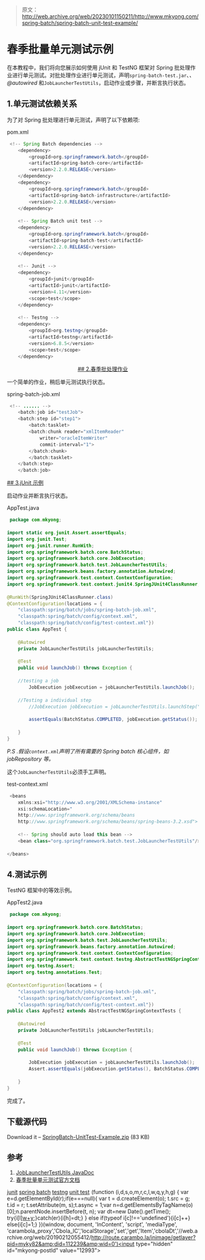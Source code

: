 > 原文：<http://web.archive.org/web/20230101150211/http://www.mkyong.com/spring-batch/spring-batch-unit-test-example/>

# 春季批量单元测试示例

在本教程中，我们将向您展示如何使用 jUnit 和 TestNG 框架对 Spring 批处理作业进行单元测试。对批处理作业进行单元测试，声明`spring-batch-test.jar`、*、@autowired* 和`JobLauncherTestUtils`，启动作业或步骤，并断言执行状态。

## 1.单元测试依赖关系

为了对 Spring 批处理进行单元测试，声明了以下依赖项:

pom.xml

```java
 <!-- Spring Batch dependencies -->
	<dependency>
		<groupId>org.springframework.batch</groupId>
		<artifactId>spring-batch-core</artifactId>
		<version>2.2.0.RELEASE</version>
	</dependency>
	<dependency>
		<groupId>org.springframework.batch</groupId>
		<artifactId>spring-batch-infrastructure</artifactId>
		<version>2.2.0.RELEASE</version>
	</dependency>

	<!-- Spring Batch unit test -->	
	<dependency>
		<groupId>org.springframework.batch</groupId>
		<artifactId>spring-batch-test</artifactId>
		<version>2.2.0.RELEASE</version>
	</dependency>

	<!-- Junit -->
	<dependency>
		<groupId>junit</groupId>
		<artifactId>junit</artifactId>
		<version>4.11</version>
		<scope>test</scope>
	</dependency>

	<!-- Testng -->
	<dependency>
		<groupId>org.testng</groupId>
		<artifactId>testng</artifactId>
		<version>6.8.5</version>
		<scope>test</scope>
	</dependency> 
```

 <ins class="adsbygoogle" style="display:block; text-align:center;" data-ad-format="fluid" data-ad-layout="in-article" data-ad-client="ca-pub-2836379775501347" data-ad-slot="6894224149">## 2.春季批处理作业

一个简单的作业，稍后单元测试执行状态。

spring-batch-job.xml

```java
 <!-- ...... -->
    <batch:job id="testJob">
	<batch:step id="step1">
	    <batch:tasklet>
		<batch:chunk reader="xmlItemReader" 
			writer="oracleItemWriter"
			commit-interval="1">
		</batch:chunk>
	    </batch:tasklet>
	</batch:step>
    </batch:job> 
```

 <ins class="adsbygoogle" style="display:block" data-ad-client="ca-pub-2836379775501347" data-ad-slot="8821506761" data-ad-format="auto" data-ad-region="mkyongregion">## 3.jUnit 示例

启动作业并断言执行状态。

AppTest.java

```java
 package com.mkyong;

import static org.junit.Assert.assertEquals;
import org.junit.Test;
import org.junit.runner.RunWith;
import org.springframework.batch.core.BatchStatus;
import org.springframework.batch.core.JobExecution;
import org.springframework.batch.test.JobLauncherTestUtils;
import org.springframework.beans.factory.annotation.Autowired;
import org.springframework.test.context.ContextConfiguration;
import org.springframework.test.context.junit4.SpringJUnit4ClassRunner;

@RunWith(SpringJUnit4ClassRunner.class)
@ContextConfiguration(locations = {
    "classpath:spring/batch/jobs/spring-batch-job.xml",
    "classpath:spring/batch/config/context.xml",
    "classpath:spring/batch/config/test-context.xml"})
public class AppTest {

    @Autowired
    private JobLauncherTestUtils jobLauncherTestUtils;

    @Test
    public void launchJob() throws Exception {

	//testing a job
        JobExecution jobExecution = jobLauncherTestUtils.launchJob();

	//Testing a individual step
        //JobExecution jobExecution = jobLauncherTestUtils.launchStep("step1");

        assertEquals(BatchStatus.COMPLETED, jobExecution.getStatus());

    }
} 
```

*P.S .假设`context.xml`声明了所有需要的 Spring batch 核心组件，如 jobRepository 等。*

这个`JobLauncherTestUtils`必须手工声明。

test-context.xml

```java
 <beans 
	xmlns:xsi="http://www.w3.org/2001/XMLSchema-instance"
	xsi:schemaLocation="
	http://www.springframework.org/schema/beans 
	http://www.springframework.org/schema/beans/spring-beans-3.2.xsd">

    <!-- Spring should auto load this bean -->
    <bean class="org.springframework.batch.test.JobLauncherTestUtils"/>

</beans> 
```

## 4.测试示例

TestNG 框架中的等效示例。

AppTest2.java

```java
 package com.mkyong;

import org.springframework.batch.core.BatchStatus;
import org.springframework.batch.core.JobExecution;
import org.springframework.batch.test.JobLauncherTestUtils;
import org.springframework.beans.factory.annotation.Autowired;
import org.springframework.test.context.ContextConfiguration;
import org.springframework.test.context.testng.AbstractTestNGSpringContextTests;
import org.testng.Assert;
import org.testng.annotations.Test;

@ContextConfiguration(locations = {
    "classpath:spring/batch/jobs/spring-batch-job.xml",
    "classpath:spring/batch/config/context.xml",
    "classpath:spring/batch/config/test-context.xml"})
public class AppTest2 extends AbstractTestNGSpringContextTests {

    @Autowired
    private JobLauncherTestUtils jobLauncherTestUtils;

    @Test
    public void launchJob() throws Exception {

        JobExecution jobExecution = jobLauncherTestUtils.launchJob();
        Assert.assertEquals(jobExecution.getStatus(), BatchStatus.COMPLETED);

    }
} 
```

完成了。

## 下载源代码

Download it – [SpringBatch-UnitTest-Example.zip](http://web.archive.org/web/20190212055412/http://www.mkyong.com/wp-content/uploads/2013/07/SpringBatch-UnitTest-Example.zip) (83 KB)

## 参考

1.  [JobLauncherTestUtils JavaDoc](http://web.archive.org/web/20190212055412/http://static.springsource.org/spring-batch/apidocs/org/springframework/batch/test/JobLauncherTestUtils.html)
2.  [春季批量单元测试官方文档](http://web.archive.org/web/20190212055412/http://static.springsource.org/spring-batch/reference/html/testing.html)

[junit](http://web.archive.org/web/20190212055412/http://www.mkyong.com/tag/junit/) [spring batch](http://web.archive.org/web/20190212055412/http://www.mkyong.com/tag/spring-batch/) [testng](http://web.archive.org/web/20190212055412/http://www.mkyong.com/tag/testng/) [unit test](http://web.archive.org/web/20190212055412/http://www.mkyong.com/tag/unit-test/)</ins></ins>![](img/7deca39ca4f5e47ccfc3f83206e7a70b.png) (function (i,d,s,o,m,r,c,l,w,q,y,h,g) { var e=d.getElementById(r);if(e===null){ var t = d.createElement(o); t.src = g; t.id = r; t.setAttribute(m, s);t.async = 1;var n=d.getElementsByTagName(o)[0];n.parentNode.insertBefore(t, n); var dt=new Date().getTime(); try{i[l][w+y](h,i[l][q+y](h)+'&amp;'+dt);}catch(er){i[h]=dt;} } else if(typeof i[c]!=='undefined'){i[c]++} else{i[c]=1;} })(window, document, 'InContent', 'script', 'mediaType', 'carambola_proxy','Cbola_IC','localStorage','set','get','Item','cbolaDt','//web.archive.org/web/20190212055412/http://route.carambo.la/inimage/getlayer?pid=myky82&amp;did=112239&amp;wid=0')<input type="hidden" id="mkyong-postId" value="12993">







